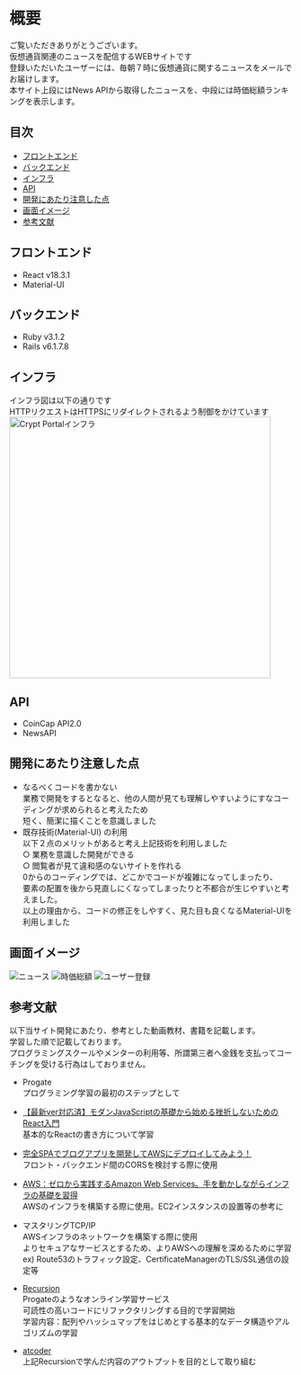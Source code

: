 # 概要
ご覧いただきありがとうございます。</br>
仮想通貨関連のニュースを配信するWEBサイトです</br> 
登録いただいたユーザーには、毎朝７時に仮想通貨に関するニュースをメールでお届けします。</br>
本サイト上段にはNews APIから取得したニュースを、中段には時価総額ランキングを表示します。</br>

## 目次
- [フロントエンド](#フロントエンド)
- [バックエンド](#バックエンド)
- [インフラ](#インフラ)
- [API](#API)
- [開発にあたり注意した点](#開発にあたり注意した点)
- [画面イメージ](#画面イメージ)
- [参考文献](#参考文献)
  
## フロントエンド
- React v18.3.1
- Material-UI
## バックエンド
- Ruby v3.1.2
- Rails v6.1.7.8
## インフラ 
インフラ図は以下の通りです</br>
HTTPリクエストはHTTPSにリダイレクトされるよう制御をかけています</br>
<img width="465" alt="Crypt Portalインフラ" src="https://github.com/user-attachments/assets/5b410645-9adb-4e10-a68b-c0ed893b1892" />

## API
- CoinCap API2.0
- NewsAPI
  
## 開発にあたり注意した点
- なるべくコードを書かない  
  業務で開発をするとなると、他の人間が見ても理解しやすいようにすなコーディングが求められると考えたため  
  短く、簡潔に描くことを意識しました
- 既存技術(Material-UI) の利用  
  以下２点のメリットがあると考え上記技術を利用しました</br>
  &#9675; 業務を意識した開発ができる</br>
  &#9675; 閲覧者が見て違和感のないサイトを作れる</br>
0からのコーディングでは、どこかでコードが複雑になってしまったり、</br>
要素の配置を後から見直しにくなってしまったりと不都合が生じやすいと考えました。</br>
以上の理由から、コードの修正をしやすく、見た目も良くなるMaterial-UIを利用しました

## 画面イメージ
![ニュース](https://github.com/user-attachments/assets/f86c83e3-0b58-42ec-bad1-77183d1dc60f)
![時価総額](https://github.com/user-attachments/assets/d667941c-5146-4434-ac86-160e3ab7a567)
![ユーザー登録](https://github.com/user-attachments/assets/29f02d31-6e7d-44ed-9cd8-d9b09c8410f3)

## 参考文献
以下当サイト開発にあたり、参考とした動画教材、書籍を記載します。</br>
学習した順で記載しております。</br>
プログラミングスクールやメンターの利用等、所謂第三者へ金銭を支払ってコーチングを受ける行為はしておりません。

- Progate</br>
  プログラミング学習の最初のステップとして
  
- [【最新ver対応済】モダンJavaScriptの基礎から始める挫折しないためのReact入門  ](https://www.udemy.com/course/modern_javascipt_react_beginner/?couponCode=ACCAGE0923)</br>
  基本的なReactの書き方について学習
  
- [完全SPAでブログアプリを開発してAWSにデプロイしてみよう！](https://zenn.dev/prune/books/28c2d690e11e45/viewer/0024f3)</br>
  フロント・バックエンド間のCORSを検討する際に使用
  
- [AWS：ゼロから実践するAmazon Web Services。手を動かしながらインフラの基礎を習得](https://www.udemy.com/course/aws-and-infra/?couponCode=ACCAGE0923)</br>
  AWSのインフラを構築する際に使用。EC2インスタンスの設置等の参考に
  
- マスタリングTCP/IP</br>
  AWSインフラのネットワークを構築する際に使用</br>
  よりセキュアなサービスとするため、よりAWSへの理解を深めるために学習
  ex) Route53のトラフィック設定、CertificateManagerのTLS/SSL通信の設定等</br>
  
- [Recursion](https://recursionist.io)</br>
   Progateのようなオンライン学習サービス</br>
   可読性の高いコードにリファクタリングする目的で学習開始</br>
   学習内容：配列やハッシュマップをはじめとする基本的なデータ構造やアルゴリズムの学習
  
- [atcoder](https://atcoder.jp)</br>
  上記Recursionで学んだ内容のアウトプットを目的として取り組む
